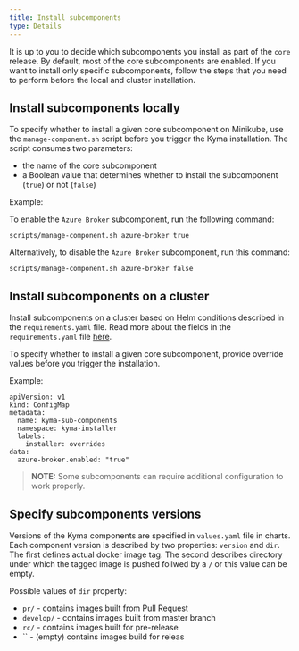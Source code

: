 ```yaml
---
title: Install subcomponents
type: Details
---
```


It is up to you to decide which subcomponents you install as part of the `core` release. By default, most of the core subcomponents are enabled. If you want to install only specific subcomponents, follow the steps that you need to perform before the local and cluster installation.

## Install subcomponents locally

To specify whether to install a given core subcomponent on Minikube, use the `manage-component.sh` script before you trigger the Kyma installation. The script consumes two parameters:

- the name of the core subcomponent
- a Boolean value that determines whether to install the subcomponent (`true`) or not (`false`)

Example:

To enable the `Azure Broker` subcomponent, run the following command:
```
scripts/manage-component.sh azure-broker true
```

Alternatively, to disable the `Azure Broker` subcomponent, run this command:
```
scripts/manage-component.sh azure-broker false
```

## Install subcomponents on a cluster

Install subcomponents on a cluster based on Helm conditions described in the `requirements.yaml` file. Read more about the fields in the `requirements.yaml` file [here](https://github.com/helm/helm/blob/master/docs/charts.md#tags-and-condition-fields-in-requirementsyaml).

To specify whether to install a given core subcomponent, provide override values before you trigger the installation.

Example:
```
apiVersion: v1
kind: ConfigMap
metadata:
  name: kyma-sub-components
  namespace: kyma-installer
  labels:
    installer: overrides
data:
  azure-broker.enabled: "true"
```

>**NOTE:** Some subcomponents can require additional configuration to work properly.

## Specify subcomponents versions

Versions of the Kyma components are specified in `values.yaml` file in charts. Each component version is described by two properties: `version` and `dir`. The first defines actual docker image tag. The second describes directory under which the tagged image is pushed follwed by a `/` or this value can be empty.

Possible values of `dir` property:
- `pr/` - contains images built from Pull Request
- `develop/` - contains images built from master branch
- `rc/` - contains images built for pre-release
- `` - (empty) contains images build for releas